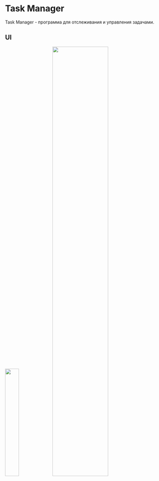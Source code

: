 # Task Manager

Task Manager - программа для отслеживания и управления задачами.

## UI
<img src="https://github.com/M0doku/TaskManager/assets/88943677/6a5e8d08-5c32-4e30-87c5-acc4b509169e" width="30%" />
<img src="https://github.com/M0doku/TaskManager/assets/88943677/3d424042-2c0a-492a-af68-9aeb6fb1d215" width=60%/>
